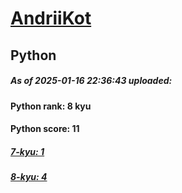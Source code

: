 # [AndriiKot](https://www.codewars.com/users/AndriiKot) 
## Python

##### As of 2025-01-16 22:36:43 uploaded:

#### Python rank: 8 kyu

#### Python score: 11

##### [7-kyu: 1](https://github.com/AndriiKot/Python__CodeWars/tree/main/kyu-7)

##### [8-kyu: 4](https://github.com/AndriiKot/Python__CodeWars/tree/main/kyu-8)

